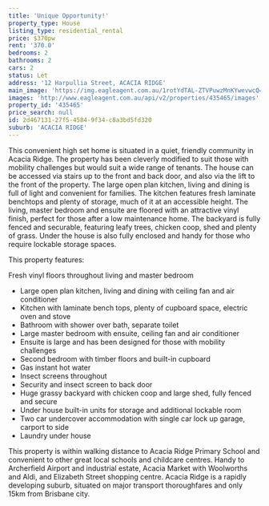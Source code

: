 ```yaml
---
title: 'Unique Opportunity!'
property_type: House
listing_type: residential_rental
price: $370pw
rent: '370.0'
bedrooms: 2
bathrooms: 2
cars: 2
status: Let
address: '12 Harpullia Street, ACACIA RIDGE'
main_image: 'https://img.eagleagent.com.au/1rotYdTAL-ZTVPuwzMnKYwevwcQ=/1280x854/smart/https://s3-us-west-2.amazonaws.com/eagleagent-orig/images/6824637/420371958-image-M.jpg'
images: 'http://www.eagleagent.com.au/api/v2/properties/435465/images'
property_id: '435465'
price_search: null
id: 2d467131-27f5-4584-9f34-c8a3bd5fd320
suburb: 'ACACIA RIDGE'
---
```

This convenient high set home is situated in a quiet, friendly community in Acacia Ridge. The property has been cleverly modified to suit those with mobility challenges but would suit a wide range of tenants. The house can be accessed via stairs up to the front and back door, and also via the lift to the front of the property. The large open plan kitchen, living and dining is full of light and convenient for families. The kitchen features fresh laminate benchtops and plenty of storage, much of it at an accessible height. The living, master bedroom and ensuite are floored with an attractive vinyl finish, perfect for those after a low maintenance home. The backyard is fully fenced and securable, featuring leafy trees, chicken coop, shed and plenty of grass. Under the house is also fully enclosed and handy for those who require lockable storage spaces.

This property features:

Fresh vinyl floors throughout living and master bedroom
*  Large open plan kitchen, living and dining with ceiling fan and air conditioner
*  Kitchen with laminate bench tops, plenty of cupboard space, electric oven and stove
*  Bathroom with shower over bath, separate toilet
*  Large master bedroom with ensuite, ceiling fan and air conditioner
*  Ensuite is large and has been designed for those with mobility challenges
*  Second bedroom with timber floors and built-in cupboard
*  Gas instant hot water
*  Insect screens throughout
*  Security and insect screen to back door
*  Huge grassy backyard with chicken coop and large shed, fully fenced and secure
*  Under house built-in units for storage and additional lockable room
*  Two car undercover accommodation with single car lock up garage, carport to side
*  Laundry under house


This property is within walking distance to Acacia Ridge Primary School and convenient to other great local schools and childcare centres. Handy to Archerfield Airport and industrial estate, Acacia Market with Woolworths and Aldi, and Elizabeth Street shopping centre. Acacia Ridge is a rapidly developing suburb, situated on major transport thoroughfares and only 15km from Brisbane city.